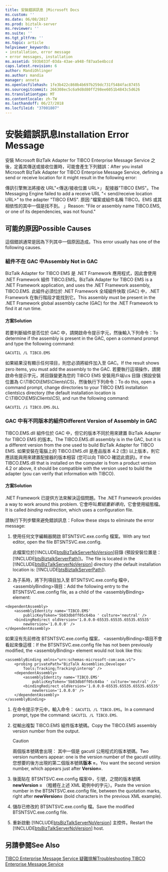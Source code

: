 ```yaml
---
title: 安裝錯誤訊息 |Microsoft Docs
ms.custom: ''
ms.date: 06/08/2017
ms.prod: biztalk-server
ms.reviewer: ''
ms.suite: ''
ms.tgt_pltfrm: ''
ms.topic: article
helpviewer_keywords:
- installation, error message
- error messages, installation
ms.assetid: 593b033f-03da-43ae-a948-f87aa5e4bccd
caps.latest.revision: 6
author: MandiOhlinger
ms.author: mandia
manager: anneta
ms.openlocfilehash: 1fe3b422c860b4b697b259dc731f5484fac87455
ms.sourcegitcommit: 266308ec5c6a9d8d80ff298ee6051b4843c5d626
ms.translationtype: MT
ms.contentlocale: zh-TW
ms.lasthandoff: 06/27/2018
ms.locfileid: "37001807"
---
```

# <a name="installation-error-message"></a><span data-ttu-id="b2bc7-102">安裝錯誤訊息</span><span class="sxs-lookup"><span data-stu-id="b2bc7-102">Installation Error Message</span></span>
<span data-ttu-id="b2bc7-103">安裝 Microsoft BizTalk Adapter for TIBCO Enterprise Message Service 之後，定義其傳送或接收位置時，可能會產生下列錯誤：</span><span class="sxs-lookup"><span data-stu-id="b2bc7-103">After you install Microsoft BizTalk Adapter for TIBCO Enterprise Message Service, defining a send or receive location for it might result in the following error:</span></span>  
  
 <span data-ttu-id="b2bc7-104">傳訊引擎無法將接收 URL"\<傳送/接收位置 URL\>」 配接器"TIBCO EMS"。</span><span class="sxs-lookup"><span data-stu-id="b2bc7-104">The Messaging Engine failed to add a receive URL "\< send/receive location URL\>" to the adapter "TIBCO EMS".</span></span> <span data-ttu-id="b2bc7-105">原因:"檔案或組件名稱 TIBCO。EMS 或其相依性的其中一個是找不到。 」</span><span class="sxs-lookup"><span data-stu-id="b2bc7-105">Reason: "File or assembly name TIBCO.EMS, or one of its dependencies, was not found."</span></span>  
  
## <a name="possible-causes"></a><span data-ttu-id="b2bc7-106">可能的原因</span><span class="sxs-lookup"><span data-stu-id="b2bc7-106">Possible Causes</span></span>  
 <span data-ttu-id="b2bc7-107">這個錯誤通常是因為下列其中一個原因造成。</span><span class="sxs-lookup"><span data-stu-id="b2bc7-107">This error usually has one of the following causes.</span></span>  
  
### <a name="assembly-not-in-gac"></a><span data-ttu-id="b2bc7-108">組件不在 GAC 中</span><span class="sxs-lookup"><span data-stu-id="b2bc7-108">Assembly Not in GAC</span></span>  
 <span data-ttu-id="b2bc7-109">BizTalk Adapter for TIBCO EMS 是 .NET Framework 應用程式，因此會使用 .NET Framework 組件 TIBCO.EMS。</span><span class="sxs-lookup"><span data-stu-id="b2bc7-109">BizTalk Adapter for TIBCO EMS is a .NET Framework application, and uses the .NET Framework assembly, TIBCO.EMS.</span></span> <span data-ttu-id="b2bc7-110">此組件必須位於 .NET Framework 全域組件快取 (GAC) 中，.NET Framework 在執行階段才能找到它。</span><span class="sxs-lookup"><span data-stu-id="b2bc7-110">This assembly must be present in the .NET Framework global assembly cache (GAC) for the .NET Framework to find it at run time.</span></span>  
  
#### <a name="solution"></a><span data-ttu-id="b2bc7-111">方案</span><span class="sxs-lookup"><span data-stu-id="b2bc7-111">Solution</span></span>  
 <span data-ttu-id="b2bc7-112">若要判斷組件是否位於 GAC 中，請開啟命令提示字元，然後輸入下列命令：</span><span class="sxs-lookup"><span data-stu-id="b2bc7-112">To determine if the assembly is present in the GAC, open a command prompt and type the following command:</span></span>  
  
 `GACUTIL /L TIBCO.EMS`  
  
 <span data-ttu-id="b2bc7-113">如果結果沒有顯示任何項目，則您必須將組件加入至 GAC。</span><span class="sxs-lookup"><span data-stu-id="b2bc7-113">If the result shows zero items, you must add the assembly to the GAC.</span></span> <span data-ttu-id="b2bc7-114">若要執行這項操作，請開啟命令提示字元，將目錄變更為您的 TIBCO EMS 安裝用戶端\cs 目錄 (預設安裝位置為 C:\TIBCO\EMS\Clients\CS)，然後執行下列命令：</span><span class="sxs-lookup"><span data-stu-id="b2bc7-114">To do this, open a command prompt, change directories to your TIBCO EMS installation clients\cs directory (the default installation location is C:\TIBCO\EMS\Clients\CS), and run the following command:</span></span>  
  
 `GACUTIL /i TIBCO.EMS.DLL`  
  
### <a name="different-version-of-assembly-in-gac"></a><span data-ttu-id="b2bc7-115">GAC 中有不同版本的組件</span><span class="sxs-lookup"><span data-stu-id="b2bc7-115">Different Version of Assembly in GAC</span></span>  
 <span data-ttu-id="b2bc7-116">TIBCO.EMS.dll 組件位於 GAC 中，但它的版本不同於用來建置 BizTalk Adapter for TIBCO EMS 的版本。</span><span class="sxs-lookup"><span data-stu-id="b2bc7-116">The TIBCO.EMS.dll assembly is in the GAC, but it is a different version from the one used to build BizTalk Adapter for TIBCO EMS.</span></span> <span data-ttu-id="b2bc7-117">如果安裝在電腦上的 TIBCO.EMS.dll 是產品版本 4.2 (含) 以上版本，則它應該能與用來建置配接器的版本相容 (您可以向 TIBCO 確認此資訊)。</span><span class="sxs-lookup"><span data-stu-id="b2bc7-117">If the TIBCO.EMS.dll that is installed on the computer is from a product version 4.2 or above, it should be compatible with the version used to build the adapter (you can verify that information with TIBCO).</span></span>  
  
#### <a name="solution"></a><span data-ttu-id="b2bc7-118">方案</span><span class="sxs-lookup"><span data-stu-id="b2bc7-118">Solution</span></span>  
 <span data-ttu-id="b2bc7-119">.NET Framework 已提供方法來解決這個問題。</span><span class="sxs-lookup"><span data-stu-id="b2bc7-119">The .NET Framework provides a way to work around this problem.</span></span> <span data-ttu-id="b2bc7-120">它會呼叫*繫結重新導向*，它會使用組態檔。</span><span class="sxs-lookup"><span data-stu-id="b2bc7-120">It is called *binding redirection*, which uses a configuration file.</span></span>  
  
 <span data-ttu-id="b2bc7-121">請執行下列步驟來避免錯誤訊息：</span><span class="sxs-lookup"><span data-stu-id="b2bc7-121">Follow these steps to eliminate the error message:</span></span>  
  
1. <span data-ttu-id="b2bc7-122">使用任何文字編輯器開啟 BTSNTSVC.exe.config 檔案。</span><span class="sxs-lookup"><span data-stu-id="b2bc7-122">With any text editor, open the file BTSNTSVC.exe.config.</span></span>  
  
    <span data-ttu-id="b2bc7-123">此檔案位於[!INCLUDE[btsBizTalkServerNoVersion](../includes/btsbiztalkservernoversion-md.md)]目錄 (預設安裝位置是： [!INCLUDE[btsBiztalkServerPath](../includes/btsbiztalkserverpath-md.md)])。</span><span class="sxs-lookup"><span data-stu-id="b2bc7-123">The file is located in the [!INCLUDE[btsBizTalkServerNoVersion](../includes/btsbiztalkservernoversion-md.md)] directory (the default installation location is: [!INCLUDE[btsBiztalkServerPath](../includes/btsbiztalkserverpath-md.md)]).</span></span>  
  
2. <span data-ttu-id="b2bc7-124">為子系時，將下列項目加入至 BTSNTSVC.exe.config 檔中， \<assemblyBinding\>項目：</span><span class="sxs-lookup"><span data-stu-id="b2bc7-124">Add the following entry to the BTSNTSVC.exe.config file, as a child of the \<assemblyBinding\> element:</span></span>  
  
```  
<dependentAssembly>  
    <assemblyIdentity name='TIBCO.EMS'  
        publicKeyToken='5b83db8ff05c64ba ' culture='neutral' />  
    <bindingRedirect oldVersion='1.0.0.0-65535.65535.65535.65535'  
        newVersion='1.0.0.0' />  
</dependentAssembly>  
```  
  
 <span data-ttu-id="b2bc7-125">如果沒有先前修改 BTSNTSVC.exe.config 檔案， \<assemblyBinding\>項目不會看起來像這樣：</span><span class="sxs-lookup"><span data-stu-id="b2bc7-125">If the BTSNTSVC.exe.config file has not been previously modified, the \<assemblyBinding\> element would not look like this:</span></span>  
  
```  
<assemblyBinding xmlns="urn:schemas-microsoft-com:asm.v1">  
    <probing privatePath="BizTalk Assemblies;Developer  
        Tools;Tracking;Tracking\interop" />  
    <dependentAssembly>  
        <assemblyIdentity name='TIBCO.EMS'  
            publicKeyToken='5b83db8ff05c64ba ' culture='neutral' />  
        <bindingRedirect oldVersion='1.0.0.0-65535.65535.65535.65535'  
            newVersion='1.0.0.0' />  
    </dependentAssembly>  
</assemblyBinding>  
```  
  
1. <span data-ttu-id="b2bc7-126">在命令提示字元中，輸入命令： `GACUTIL /L TIBCO.EMS`。</span><span class="sxs-lookup"><span data-stu-id="b2bc7-126">In a command prompt, type the command: `GACUTIL /L TIBCO.EMS`.</span></span>  
  
2. <span data-ttu-id="b2bc7-127">從輸出複製 TIBCO.EMS 組件版本號碼。</span><span class="sxs-lookup"><span data-stu-id="b2bc7-127">Copy the TIBCO.EMS assembly version number from the output.</span></span>  
  
   > [!CAUTION]
   >  <span data-ttu-id="b2bc7-128">兩個版本號碼會出現： 其中一個是 gacutil 公用程式的版本號碼。</span><span class="sxs-lookup"><span data-stu-id="b2bc7-128">Two version numbers appear: one is the version number of the gacutil utility.</span></span> <span data-ttu-id="b2bc7-129">您想要的後方出現的第二個版本號碼**版本 =**。</span><span class="sxs-lookup"><span data-stu-id="b2bc7-129">You want the second version number, which appears just after **Version=**.</span></span>  
  
3. <span data-ttu-id="b2bc7-130">後面貼在 BTSNTSVC.exe.config 檔案中，引號，之間的版本號碼**newVersion =** （粗體在上述 XML 範例中的字元）。</span><span class="sxs-lookup"><span data-stu-id="b2bc7-130">Paste the version number in the BTSNTSVC.exe.config file, between the quotation marks, right after **newVersion=** (bold characters in the previous XML example).</span></span>  
  
4. <span data-ttu-id="b2bc7-131">儲存已修改的 BTSNTSVC.exe.config 檔。</span><span class="sxs-lookup"><span data-stu-id="b2bc7-131">Save the modified BTSNTSVC.exe.config file.</span></span>  
  
5. <span data-ttu-id="b2bc7-132">重新啟動 [!INCLUDE[btsBizTalkServerNoVersion](../includes/btsbiztalkservernoversion-md.md)] 主控件。</span><span class="sxs-lookup"><span data-stu-id="b2bc7-132">Restart the [!INCLUDE[btsBizTalkServerNoVersion](../includes/btsbiztalkservernoversion-md.md)] host.</span></span>  
  
## <a name="see-also"></a><span data-ttu-id="b2bc7-133">另請參閱</span><span class="sxs-lookup"><span data-stu-id="b2bc7-133">See Also</span></span>  
 [<span data-ttu-id="b2bc7-134">TIBCO Enterprise Message Service 疑難排解</span><span class="sxs-lookup"><span data-stu-id="b2bc7-134">Troubleshooting TIBCO Enterprise Message Service</span></span>](../core/troubleshooting-tibco-enterprise-message-service.md)